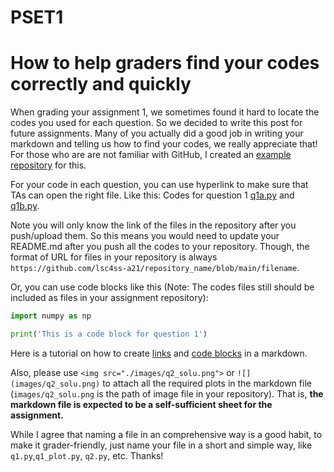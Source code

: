 # PSET1

# How to help graders find your codes correctly and quickly

When grading your assignment 1, we sometimes found it hard to locate the codes you used for each question. So we decided to write this post for future assignments. Many of you actually did a good job in writing your markdown and telling us how to find your codes, we really appreciate that! For those who are are not familiar with GitHub, I created an [example repository](https://github.com/lsc4ss-a21/assignment-submission-template) for this.

For your code in each question, you can use hyperlink to make sure that TAs can open the right file. Like this: Codes for question 1 [q1a.py](https://github.com/lsc4ss-a21/assignment-1-jinfei1125/blob/main/q1a.py) and [q1b.py](https://github.com/lsc4ss-a21/assignment-1-jinfei1125/blob/main/q1b.py).

Note you will only know the link of the files in the repository after you push/upload them. So this means you would need to update your README.md after you push all the codes to your repository. Though, the format of URL for files in your repository is always `https://github.com/lsc4ss-a21/repository_name/blob/main/filename`.


Or, you can use code blocks like this (Note: The codes files still should be included as files in your assignment repository):

```python
import numpy as np

print('This is a code block for question 1')
```

Here is a tutorial on how to create [links](https://www.markdownguide.org/basic-syntax/#links) and [code blocks](https://www.markdownguide.org/extended-syntax/#fenced-code-blocks) in a markdown. 

Also, please use `<img src="./images/q2_solu.png">` or `![](images/q2_solu.png)` to attach all the required plots in the markdown file (`images/q2_solu.png` is the path of image file in your repository). That is, **the markdown file is expected to be a self-sufficient sheet for the assignment.**

While I agree that naming a file in an comprehensive way is a good habit, to make it grader-friendly, just name your file in a short and simple way, like `q1.py`,`q1_plot.py`, `q2.py`, etc. Thanks!

